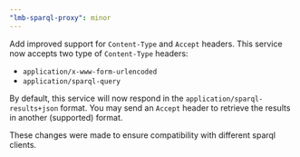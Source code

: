```yaml
---
"lmb-sparql-proxy": minor
---
```


Add improved support for `Content-Type` and `Accept` headers.
This service now accepts two type of `Content-Type` headers:
- `application/x-www-form-urlencoded`
- `application/sparql-query`

By default, this service will now respond in the `application/sparql-results+json` format. You may send an `Accept` header to retrieve the results in another (supported) format.

These changes were made to ensure compatibility with different sparql clients.
